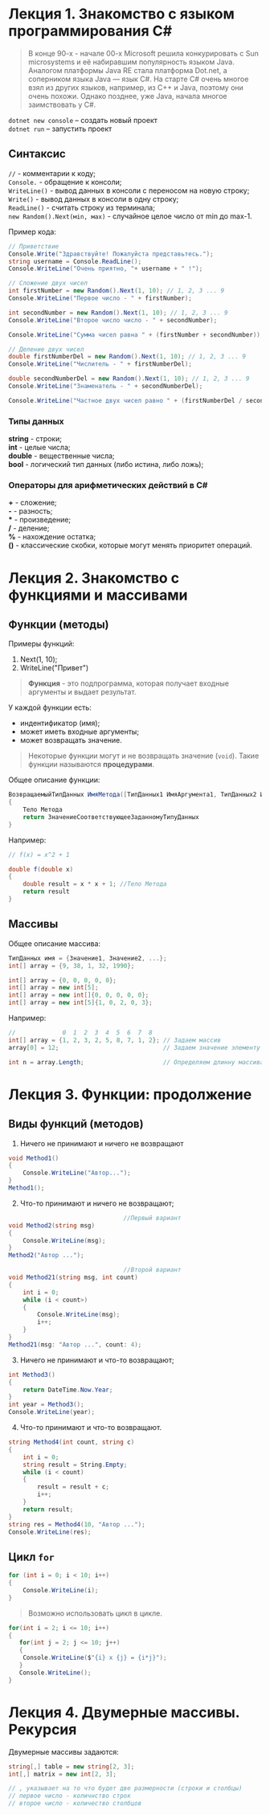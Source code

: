 # Лекция 1. Знакомство с языком программирования С#
> В конце 90-х - начале 00-х Microsoft решила конкурировать с Sun microsystems и её набиравшим популярность языком Java. Аналогом платформы Java RE стала платформа Dot.net, а соперником языка Java — язык С#. На старте С# очень многое взял из других языков, например, из С++ и Java, поэтому они очень похожи. Однако позднее, уже Java, начала многое заимствовать у С#.  

`dotnet new console` – создать новый проект  
`dotnet run` – запустить проект

## Синтаксис
`//` - комментарии к коду;  
`Console.` - обращение к консоли;   
`WriteLine()` - вывод данных в консоли с переносом на новую строку;   
`Write()` - вывод данных в консоли в одну строку;   
`ReadLine()` - cчитать строку из терминала;   
`new Random().Next(мin, маx)` - случайное целое число от min до max-1.

Пример кода:
```C#
// Приветствие
Console.Write("Здравствуйте! Пожалуйста представьтесь.");
string username = Console.ReadLine();
Console.WriteLine("Очень приятно, "+ username + " !"); 

// Сложение двух чисел
int firstNumber = new Random().Next(1, 10); // 1, 2, 3 ... 9
Console.WriteLine("Первое число - " + firstNumber);

int secondNumber = new Random().Next(1, 10); // 1, 2, 3 ... 9
Console.WriteLine("Второе число число - " + secondNumber);

Console.WriteLine("Сумма чисел равна " + (firstNumber + secondNumber));

// Деление двух чисел
double firstNumberDel = new Random().Next(1, 10); // 1, 2, 3 ... 9
Console.WriteLine("Числитель - " + firstNumberDel);

double secondNumberDel = new Random().Next(1, 10); // 1, 2, 3 ... 9
Console.WriteLine("Знаменатель - " + secondNumberDel);

Console.WriteLine("Частное двух чисел равно " + (firstNumberDel / secondNumberDel))
```

### Типы данных

**string** - строки;   
**int** - целые числа;   
**double** - вещественные числа;   
**bool** - логический тип данных (либо истина, либо ложь);

### Операторы для арифметических действий в С#   
**+** - сложение;   
**-** - разность;   
__*__ - произведение;      
**/** - деление;   
**%** - нахождение остатка;   
**()** - классические скобки, которые могут менять приоритет операций.   

# Лекция 2. Знакомство с функциями и массивами
## Функции (методы)
Примеры функций:  
1. Next(1, 10);
2. WriteLine("Привет")
>**Функция** - это подпрограмма, которая получает входные аргументы и выдает результат.   

У каждой функции есть:   
* индентификатор (имя);
* может иметь входные аргументы;
* может возвращать значение.
>Некоторые функции могут и не возвращать значение (`void`). Такие функции называются **процедурами**.

Общее описание функции:  
```C#
ВозвращаемыйТипДанных ИмяМетода([ТипДанных1 ИмяАргумента1, ТипДанных2 ИмяАргумента2...])
{
    Тело Метода
    return ЗначениеСоответствующееЗаданномуТипуДанных
}
```
Например:
```C#
// f(x) = x^2 + 1

double f(double x) 
{
    double result = x * x + 1; //Тело Метода
    return result
}
```

## Массивы
Общее описание массива:   
```C#
ТипДанных имя = {Значение1, Значение2, ...};
int[] array = {9, 38, 1, 32, 1990};

int[] array = {0, 0, 0, 0, 0};
int[] array = new int[5];
int[] array = new int[]{0, 0, 0, 0, 0};
int[] array = new int[5]{1, 0, 2, 0, 3};
```
Например:
```C#
//             0  1  2  3  4  5  6  7  8
int[] array = {1, 2, 3, 2, 5, 8, 7, 1, 2}; // Задаем массив
array[0] = 12;                             // Задаем значение элементу с индексом 0

int n = array.Length;                      // Определяем длинну массива
```
# Лекция 3. Функции: продолжение
## Виды функций (методов)
1. Ничего не принимают и ничего не возвращают
```C#
void Method1()
{
    Console.WriteLine("Автор...");
}
Method1();
```
2. Что-то принимают и ничего не возвращают;
```C#
                                //Первый вариант
void Method2(string msg)
{
    Console.WriteLine(msg);
}
Method2("Автор ...");

                                //Второй вариант
void Method21(string msg, int count)
{
    int i = 0;
    while (i < count>)
    {
        Console.WriteLine(msg);
        i++;
    }
}
Method21(msg: "Автор ...", count: 4);
```
3. Ничего не принимают и что-то возвращают;
```C#
int Method3()
{
    return DateTime.Now.Year;
}
int year = Method3();
Console.WriteLine(year);
```
4. Что-то принимают и что-то возвращают.
```C#
string Method4(int count, string c)
{
    int i = 0;
    string result = String.Empty;
    while (i < count)
    {
        result = result + c;
        i++;
    }
    return result;
}
string res = Method4(10, "Автор ...");
Console.WriteLine(res);
```
## Цикл `for`
```C#
for (int i = 0; i < 10; i++)
{
    Console.WriteLine(i);
}
```
>Возможно использовать цикл в цикле.
```C#
for(int i = 2; i <= 10; i++)
{
   for(int j = 2; j <= 10; j++)
   {
    Console.WriteLine($"{i} x {j} = {i*j}");
   }
   Console.WriteLine(); 
}
```

# Лекция 4. Двумерные массивы. Рекурсия
Двумерные массивы задаются:
```C#
string[,] table = new string[2, 3];
int[,] matrix = new int[2, 3];

// , указывает на то что будет две размерности (строки и столбцы)
// первое число - количнство строк
// второе число - количество столбцов
```



